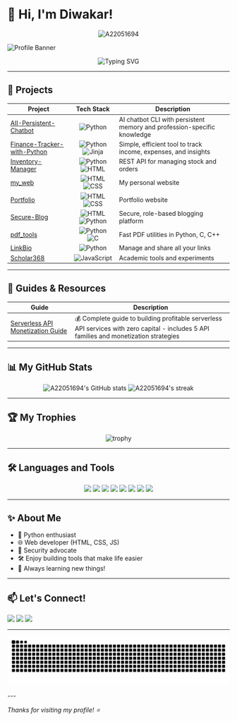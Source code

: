 # 👋 Hi, I'm Diwakar!


<p align="center">
  <img src="https://komarev.com/ghpvc/?username=A22051694&label=Profile%20views&color=0e75b6&style=flat" alt="A22051694" />
</p>

![Profile Banner](https://capsule-render.vercel.app/api?type=waving&color=0:0099ff,100:00cc99&height=200&section=header&text=Welcome%20to%20my%20GitHub!&fontSize=40&fontColor=ffffff)

<p align="center">
  <img src="https://readme-typing-svg.demolab.com?font=Fira+Code&size=24&pause=1000&color=0099FF&center=true&vCenter=true&width=435&lines=Python+Developer;Web+and+AI+Enthusiast;Open+Source+Contributor;Lifelong+Learner" alt="Typing SVG" />
</p>

---

## 🚀 Projects

| Project | Tech Stack | Description |
|---------|:----------:|-------------|
| [AII-Persistent-Chatbot](https://github.com/A22051694/AII-Persistent-Chatbot) | ![Python](https://img.shields.io/badge/Python-3776AB?logo=python&logoColor=white) | AI chatbot CLI with persistent memory and profession-specific knowledge |
| [Finance-Tracker-with-Python](https://github.com/A22051694/Finance-Tracker-with-Python) | ![Python](https://img.shields.io/badge/Python-3776AB?logo=python&logoColor=white) ![Jinja](https://img.shields.io/badge/Jinja-B41717?logo=jinja&logoColor=white) | Simple, efficient tool to track income, expenses, and insights |
| [Inventory-Manager](https://github.com/A22051694/Inventory-Manager) | ![Python](https://img.shields.io/badge/Python-3776AB?logo=python&logoColor=white) ![HTML](https://img.shields.io/badge/HTML-E34F26?logo=html5&logoColor=white) | REST API for managing stock and orders |
| [my_web](https://github.com/A22051694/my_web) | ![HTML](https://img.shields.io/badge/HTML-E34F26?logo=html5&logoColor=white) ![CSS](https://img.shields.io/badge/CSS-1572B6?logo=css3&logoColor=white) | My personal website |
| [Portfolio](https://github.com/A22051694/Portfolio) | ![HTML](https://img.shields.io/badge/HTML-E34F26?logo=html5&logoColor=white) ![CSS](https://img.shields.io/badge/CSS-1572B6?logo=css3&logoColor=white) | Portfolio website |
| [Secure-Blog](https://github.com/A22051694/Secure-Blog) | ![HTML](https://img.shields.io/badge/HTML-E34F26?logo=html5&logoColor=white) ![Python](https://img.shields.io/badge/Python-3776AB?logo=python&logoColor=white) | Secure, role-based blogging platform |
| [pdf_tools](https://github.com/A22051694/pdf_tools) | ![Python](https://img.shields.io/badge/Python-3776AB?logo=python&logoColor=white) ![C](https://img.shields.io/badge/C-00599C?logo=c&logoColor=white) | Fast PDF utilities in Python, C, C++ |
| [LinkBio](https://github.com/A22051694/LinkBio) | ![Python](https://img.shields.io/badge/Python-3776AB?logo=python&logoColor=white) | Manage and share all your links |
| [Scholar368](https://github.com/A22051694/Scholar368) | ![JavaScript](https://img.shields.io/badge/JavaScript-323330?logo=javascript&logoColor=F7DF1E) | Academic tools and experiments |

---

## 📖 Guides & Resources

| Guide | Description |
|-------|-------------|
| [Serverless API Monetization Guide](./SERVERLESS_API_MONETIZATION_GUIDE.md) | 💰 Complete guide to building profitable serverless API services with zero capital - includes 5 API families and monetization strategies |

---

## 📊 My GitHub Stats

<p align="center">
  <img src="https://github-readme-stats.vercel.app/api?username=A22051694&show_icons=true&theme=github_white" alt="A22051694's GitHub stats" height="180" />
  <img src="https://github-readme-streak-stats.herokuapp.com/?user=A22051694&theme=github_white" alt="A22051694's streak" height="180" />
</p>

---

## 🏆 My Trophies

<p align="center">
  <img src="https://github-profile-trophy.vercel.app/?username=A22051694&theme=github_white" alt="trophy" />
</p>

---

## 🛠️ Languages and Tools

<p align="center">
  <img src="https://img.shields.io/badge/Python-3776AB?style=for-the-badge&logo=python&logoColor=white"/>
  <img src="https://img.shields.io/badge/HTML-E34F26?style=for-the-badge&logo=html5&logoColor=white"/>
  <img src="https://img.shields.io/badge/CSS-1572B6?style=for-the-badge&logo=css3&logoColor=white"/>
  <img src="https://img.shields.io/badge/JavaScript-F7DF1E?style=for-the-badge&logo=javascript&logoColor=black"/>
  <img src="https://img.shields.io/badge/Django-092E20?style=for-the-badge&logo=django&logoColor=white"/>
  <img src="https://img.shields.io/badge/Tailwind%20CSS-06B6D4?style=for-the-badge&logo=tailwindcss&logoColor=white"/>
  <img src="https://img.shields.io/badge/Linux-FCC624?style=for-the-badge&logo=linux&logoColor=black"/>
  <img src="https://img.shields.io/badge/Git-F05032?style=for-the-badge&logo=git&logoColor=white"/>
  
</p>

---

## ✨ About Me

- 🐍 Python enthusiast
- 🌐 Web developer (HTML, CSS, JS)
- 🔐 Security advocate
- 🛠️ Enjoy building tools that make life easier
- 🌱 Always learning new things!

---

## 📫 Let's Connect!

<p>
  <a href="mailto:diwencedev@gmail.com"><img src="https://img.shields.io/badge/Email-D14836?style=for-the-badge&logo=gmail&logoColor=white"/></a>
  <a href="https://www.linkedin.com/in/diwakar-kumar-7b649524b/" target="_blank"><img src="https://img.shields.io/badge/LinkedIn-0A66C2?style=for-the-badge&logo=linkedin&logoColor=white"/></a>
  <a href="https://a22051694.github.io/Portfolio/" target="_blank"><img src="https://img.shields.io/badge/Website-4285F4?style=for-the-badge&logo=Google-Chrome&logoColor=white"/></a>
</p>

---

<p align="center">
  <img src="https://raw.githubusercontent.com/A22051694/A22051694/main/output/github-contribution-grid-snake.svg" alt="snake gif" style="max-width: 100%;" />
</p>
---

_Thanks for visiting my profile! ⭐️_

